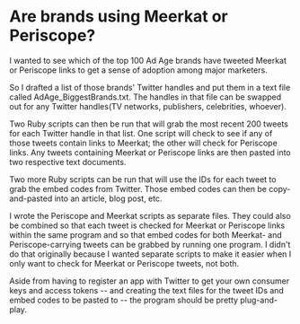# Are brands using Meerkat or Periscope?
I wanted to see which of the top 100 Ad Age brands have tweeted Meerkat or Periscope links to get a sense of adoption among major marketers.

So I drafted a list of those brands' Twitter handles and put them in a text file called AdAge_BiggestBrands.txt. The handles in that file can be swapped out for any Twitter handles(TV networks, publishers, celebrities, whoever).

Two Ruby scripts can then be run that will grab the most recent 200 tweets for each Twitter handle in that list. One script will check to see if any of those tweets contain links to Meerkat; the other will check for Periscope links. Any tweets containing Meerkat or Periscope links are then pasted into two respective text documents.

Two more Ruby scripts can be run that will use the IDs for each tweet to grab the embed codes from Twitter. Those embed codes can then be copy-and-pasted into an article, blog post, etc.

I wrote the Periscope and Meerkat scripts as separate files. They could also be combined so that each tweet is checked for Meerkat or Periscope links within the same program and so that embed codes for both Meerkat- and Periscope-carrying tweets can be grabbed by running one program. I didn't do that originally because I wanted separate scripts to make it easier when I only want to check for Meerkat or Periscope tweets, not both.

Aside from having to register an app with Twitter to get your own consumer keys and access tokens -- and creating the text files for the tweet IDs and embed codes to be pasted to -- the program should be pretty plug-and-play.
